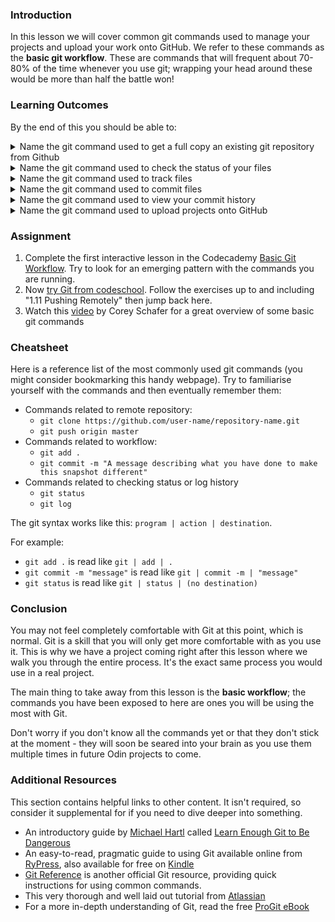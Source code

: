 ### Introduction

In this lesson we will cover common git commands used to manage your projects and upload your work onto GitHub. We refer to these commands as the **basic git workflow**. These are commands that will frequent about 70-80% of the time whenever you use git; wrapping your head around these would be more than half the battle won!


### Learning Outcomes
By the end of this you should be able to:

<details>
<summary>Name the git command used to get a full copy an existing git repository from Github</summary>
<ul><ul>
  <li>Use <code>git clone &lt;git-repository-url&gt;</code> to clone the repository</li>
</ul></ul>
</details>

<details>
<summary>Name the git command used to check the status of your files</summary>
<ul><ul>
  <li>Use <code>git status</code> to see any changes since your last commit</li>
</ul></ul>
</details>

<details>
<summary>Name the git command used to track files</summary>
<ul><ul>
  <li>Use <code>git add</code> to track files</li>
</ul></ul>
</details>

<details>
<summary>Name the git command used to commit files</summary>
<ul><ul>
  <li>Use <code>git commit</code> to commit tracked files.</li>
</ul></ul>
</details>

<details>
<summary>Name the git command used to view your commit history</summary>
<ul><ul>
  <li>Use <code>git log</code> to view your commit history.</li>
</ul></ul>
</details>

<details>
<summary>Name the git command used to upload projects onto GitHub</summary>
<ul><ul>
  <li>Use <code>git push</code> to send your commit to GitHub.</li>
</ul></ul>
</details>

### Assignment

<div class="lesson-content__panel" markdown="1">

  1. Complete the first interactive lesson in the Codecademy [Basic Git Workflow](https://www.codecademy.com/learn/learn-git). Try to look for an emerging pattern with the commands you are running.
  2. Now [try Git from codeschool](https://try.github.io/levels/1/challenges/1).
Follow the exercises up to and including "1.11 Pushing Remotely" then jump back here.
  3. Watch this [video](https://www.youtube.com/watch?v=HVsySz-h9r4) by Corey Schafer for a great overview of some basic git commands

</div>

### Cheatsheet
Here is a reference list of the most commonly used git commands (you might consider bookmarking this handy webpage). Try to familiarise yourself with the commands and then eventually remember them:

* Commands related to remote repository:
  * `git clone https://github.com/user-name/repository-name.git`
  * `git push origin master`
* Commands related to workflow:
  * `git add .`
  * `git commit -m "A message describing what you have done to make this snapshot different"`
* Commands related to checking status or log history
  * `git status`
  * `git log`

The git syntax works like this: `program | action | destination`.

For example:

* `git add .` is read like `git | add | .`
* `git commit -m "message"` is read like `git | commit -m | "message"`
* `git status` is read like `git | status | (no destination)`

### Conclusion
You may not feel completely comfortable with Git at this point, which is normal.
Git is a skill that you will only get more comfortable with as you use it. This is why we have a project coming right after this lesson where we walk you through the entire process. It's the exact same process you would use in a real project.

The main thing to take away from this lesson is the **basic workflow**; the commands you have been exposed to here are ones you will be using the most with Git.

Don't worry if you don't know all the commands yet or that they don't stick at the moment - they will soon be seared into your brain as you use them multiple times in future Odin projects to come.

### Additional Resources
This section contains helpful links to other content. It isn't required, so consider it supplemental for if you need to dive deeper into something.

* An introductory guide by [Michael Hartl](http://www.michaelhartl.com/) called [Learn Enough Git to Be Dangerous](https://www.learnenough.com/git-tutorial)
* An easy-to-read, pragmatic guide to using Git available online from [RyPress](http://rypress.com/tutorials/git/index), also available for free on [Kindle](https://www.amazon.com/Rys-Git-Tutorial-Ryan-Hodson-ebook/dp/B00QFIA5OC)
* [Git Reference](https://git-scm.com/docs) is another official Git resource, providing quick instructions for using common commands.
* This very thorough and well laid out tutorial from [Atlassian](https://www.atlassian.com/git/tutorials/)
* For a more in-depth understanding of Git, read the free [ProGit eBook](https://git-scm.com/book/en/v2)
